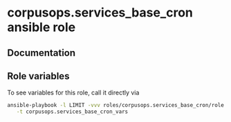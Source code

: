 # corpusops.services_base_cron ansible role
## Documentation

## Role variables
To see variables for this role, call it directly via
```bash
ansible-playbook -l LIMIT -vvv roles/corpusops.services_base_cron/role.yml \
   -t corpusops.services_base_cron_vars
```
